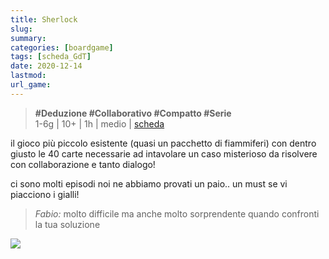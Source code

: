```yaml
---
title: Sherlock
slug: 
summary: 
categories: [boardgame]
tags: [scheda_GdT]
date: 2020-12-14
lastmod: 
url_game: 
---
```

> **#Deduzione #Collaborativo #Compatto #Serie**   
> 1-6g | 10+ | 1h | medio | [scheda](https://www.boardgamegeek.com/boardgamefamily/48472/series-q-system-sherlock-gdm-games)   

il gioco più piccolo esistente (quasi un pacchetto di fiammiferi) con dentro giusto le 40 carte necessarie ad intavolare un caso misterioso da risolvere con collaborazione e tanto dialogo!

ci sono molti episodi noi ne abbiamo provati un paio.. un must se vi piacciono i gialli!

> *Fabio:*
> molto difficile ma anche molto sorprendente quando confronti la tua soluzione

![](gdt_sherlock.jpg)

